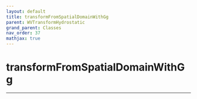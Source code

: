 ```yaml
---
layout: default
title: transformFromSpatialDomainWithGg
parent: WVTransformHydrostatic
grand_parent: Classes
nav_order: 37
mathjax: true
---
```


#  transformFromSpatialDomainWithGg




---

